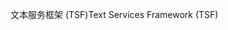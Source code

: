 <span data-ttu-id="a973b-101">文本服务框架 (TSF)</span><span class="sxs-lookup"><span data-stu-id="a973b-101">Text Services Framework (TSF)</span></span>